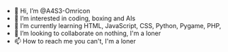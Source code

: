 - 👋 Hi, I’m @A4S3-Omricon
- 👀 I’m interested in coding, boxing and AIs
- 🌱 I’m currently learning HTML, JavaScript, CSS, Python, Pygame, PHP, 
- 💞️ I’m looking to collaborate on nothing, I'm a loner
- 📫 How to reach me you can't, I'm a loner

<!---
A4S3-Omricon/A4S3-Omricon is a ✨ special ✨ repository because its `README.md` (this file) appears on your GitHub profile.
You can click the Preview link to take a look at your changes.
--->
